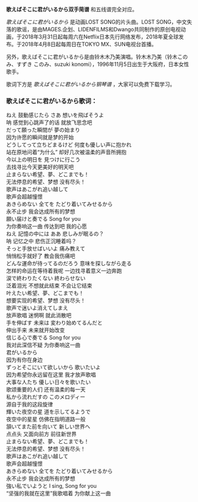 

**歌えばそこに君がいるから双手简谱** 和五线谱完全对应。

_歌えばそこに君がいるから_ 是动画LOST SONG的片头曲。LOST
SONG，中文失落的歌谣，是由MAGES.企划、LIDENFILMS和Dwango共同制作的原创电视动画，于2018年3月31日起每周六在Netflix日本先行网络发布，2018年夏全球发布。于2018年4月8日起每周日在TOKYO
MX、SUN电视台首播。

另外，歌えばそこに君がいるから是由铃木木乃美演唱。铃木木乃美（铃木このみ、すずき このみ、suzuki
konomi），1996年11月5日出生于大阪府，日本女性歌手。

歌词下方是 _歌えばそこに君がいるから钢琴谱_ ，大家可以免费下载学习。

### 歌えばそこに君がいるから歌词：

ねえ 鼓動感じたら さあ 想いを飛ばそうよ  
呐 感觉到心跳声了的话 就放飞思念吧  
だって願った瞬間が 夢の始まり  
因为许愿的瞬间就是梦的开始  
どうしてって立ちどまるけど 何度も優しい声に抱かれ  
站在原地问着“为什么” 却好几次被温柔的声音所拥抱  
今以上の明日を 見つけに行こう  
去找寻比今天更美好的明天吧  
止まらない希望、夢、どこまでも！  
无法停息的希望、梦想 没有尽头！  
歌声はあこがれ追い越して  
歌声会超越憧憬  
あきらめない 全てを たどり着いてみせるから  
永不止步 我会达成所有的梦想  
願い届けと奏でる Song for you  
为你奏响这一曲 传达到吧 我的心愿  
ねえ 記憶の中には ああ 悲しみが眠るの？  
呐 记忆之中 悲伤正沉睡着吗？  
そっと手放せばいいよ 痛み教えて  
悄悄松手就好了 教会我伤痛吧  
どんな運命が待ってるのだろう 意味を探しながら走る  
怎样的命运在等待着我呢 一边找寻着意义一边奔跑  
涙で終わりたくない 終わらせない  
泛着泪光 不想就此结束 不会让它结束  
叶えたい希望、夢、どこまでも！  
想要实现的希望、梦想 没有尽头！  
歌声で迷いよ消えてしまえ  
放声歌唱 迷惘啊 就此消散吧  
手を伸ばす 未来は 変わり始めてるんだと  
伸出手来 未来就开始改变  
信じる心で奏でる Song for you  
我对此深信不疑 为你奏响这一曲  
君がいるから  
因为有你在身边  
ずっとそこにいて欲しいから 歌いたいよ  
因为希望你永远留在这里 我才放声歌唱  
大事な人たち 優しい日々を歌いたい  
歌颂重要的人们 还有温柔的每一天  
私から流れだすの このメロディー  
源自于我的这段旋律  
輝いた夜空の星 道を示してるようで  
夜空中的星星 仿佛在指明道路一般  
頷いてまた前を向いて 新しい世界へ  
点点头 又面向前方 前往新世界  
止まらない希望、夢、どこまでも！  
无法停息的希望、梦想 没有尽头！  
歌声はあこがれ追い越して  
歌声会超越憧憬  
あきらめない 全てを たどり着いてみせるから  
永不止步 我会达成所有的梦想  
強い私でいようと I sing, Song for you  
“坚强的我就在这里”我歌唱着 为你献上这一曲

